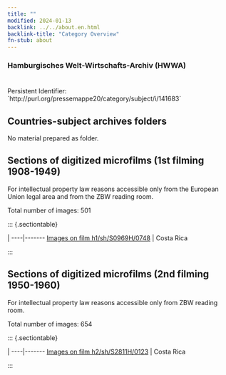 ```yaml
---
title: ""
modified: 2024-01-13
backlink: ../../about.en.html
backlink-title: "Category Overview"
fn-stub: about
---
```


### Hamburgisches Welt-Wirtschafts-Archiv (HWWA)

# 

<div class="hint">Persistent Identifier: `http://purl.org/pressemappe20/category/subject/i/141683`</div>







## Countries-subject archives folders





No material prepared as folder.



<a id="filmsections" />

## Sections of digitized microfilms (1st filming 1908-1949)

<p>For intellectual property law reasons accessible only from the European Union legal area and from the ZBW reading room.</p>



<p>Total number of images: 501</p>




::: {.sectiontable}

 | 
----|-------
<a class="btn" href="https://pm20.zbw.eu/film/h1/sh/S0969H/0748" rel="nofollow">Images on film h1/sh/S0969H/0748</a> | Costa Rica


:::




## Sections of digitized microfilms (2nd filming 1950-1960)

<p>For intellectual property law reasons accessible only from ZBW reading room.</p>



<p>Total number of images: 654</p>




::: {.sectiontable}

 | 
----|-------
<a class="btn" href="https://pm20.zbw.eu/film/h2/sh/S2811H/0123" rel="nofollow">Images on film h2/sh/S2811H/0123</a> | Costa Rica


:::
















